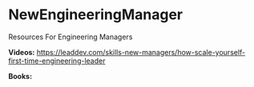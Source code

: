 # NewEngineeringManager
Resources For Engineering Managers

<b>Videos:</b>
https://leaddev.com/skills-new-managers/how-scale-yourself-first-time-engineering-leader


<b>Books:</b>
